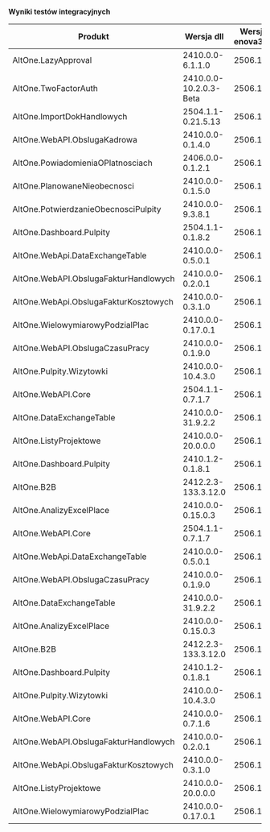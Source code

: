 **Wyniki testów integracyjnych**

| Produkt                               | Wersja dll             | Wersja enova365 | Data testu       | Status |
|---------------------------------------|------------------------|-----------------|------------------|--------|
| AltOne.LazyApproval                   | 2410.0.0-6.1.1.0       | 2506.1.3        | 05.09.2025 11:38 | ✅     |
| AltOne.TwoFactorAuth                  | 2410.0.0-10.2.0.3-Beta | 2506.1.3        | 04.09.2025 15:40 | ✅     |
| AltOne.ImportDokHandlowych            | 2504.1.1-0.21.5.13     | 2506.1.3        | 04.09.2025 14:08 | ✅     |
| AltOne.WebAPI.ObslugaKadrowa          | 2410.0.0-0.1.4.0       | 2506.1.3        | 04.09.2025 14:08 | ✅     |
| AltOne.PowiadomieniaOPlatnosciach     | 2406.0.0-0.1.2.1       | 2506.1.3        | 04.09.2025 14:05 | ✅     |
| AltOne.PlanowaneNieobecnosci          | 2410.0.0-0.1.5.0       | 2506.1.3        | 01.09.2025 16:20 | ✅     |
| AltOne.PotwierdzanieObecnosciPulpity  | 2410.0.0-9.3.8.1       | 2506.1.3        | 01.09.2025 16:20 | ✅     |
| AltOne.Dashboard.Pulpity              | 2504.1.1-0.1.8.2       | 2506.1.3        | 01.09.2025 15:30 | ✅     |
| AltOne.WebApi.DataExchangeTable       | 2410.0.0-0.5.0.1       | 2506.1.3        | 18.08.2025 21:16 | ✅     |
| AltOne.WebAPI.ObslugaFakturHandlowych | 2410.0.0-0.2.0.1       | 2506.1.3        | 18.08.2025 21:16 | ✅     |
| AltOne.WebApi.ObslugaFakturKosztowych | 2410.0.0-0.3.1.0       | 2506.1.3        | 18.08.2025 21:16 | ✅     |
| AltOne.WielowymiarowyPodzialPlac      | 2410.0.0-0.17.0.1      | 2506.1.3        | 18.08.2025 21:16 | ✅     |
| AltOne.WebAPI.ObslugaCzasuPracy       | 2410.0.0-0.1.9.0       | 2506.1.3        | 18.08.2025 21:16 | ✅     |
| AltOne.Pulpity.Wizytowki              | 2410.0.0-10.4.3.0      | 2506.1.3        | 18.08.2025 21:16 | ✅     |
| AltOne.WebAPI.Core                    | 2504.1.1-0.7.1.7       | 2506.1.3        | 18.08.2025 21:16 | ✅     |
| AltOne.DataExchangeTable              | 2410.0.0-31.9.2.2      | 2506.1.3        | 18.08.2025 21:16 | ✅     |
| AltOne.ListyProjektowe                | 2410.0.0-20.0.0.0      | 2506.1.3        | 18.08.2025 21:16 | ✅     |
| AltOne.Dashboard.Pulpity              | 2410.1.2-0.1.8.1       | 2506.1.3        | 18.08.2025 21:16 | ✅     |
| AltOne.B2B                            | 2412.2.3-133.3.12.0    | 2506.1.3        | 18.08.2025 21:16 | ✅     |
| AltOne.AnalizyExcelPlace              | 2410.0.0-0.15.0.3      | 2506.1.3        | 18.08.2025 21:16 | ✅     |
| AltOne.WebAPI.Core                    | 2504.1.1-0.7.1.7       | 2506.1.2        | 12.08.2025 17:24 | ✅     |
| AltOne.WebApi.DataExchangeTable       | 2410.0.0-0.5.0.1       | 2506.1.2        | 07.08.2025 21:04 | ✅     |
| AltOne.WebAPI.ObslugaCzasuPracy       | 2410.0.0-0.1.9.0       | 2506.1.2        | 06.08.2025 13:32 | ✅     |
| AltOne.DataExchangeTable              | 2410.0.0-31.9.2.2      | 2506.1.2        | 04.08.2025 23:31 | ✅     |
| AltOne.AnalizyExcelPlace              | 2410.0.0-0.15.0.3      | 2506.1.2        | 04.08.2025 23:09 | ✅     |
| AltOne.B2B                            | 2412.2.3-133.3.12.0    | 2506.1.2        | 04.08.2025 23:09 | ✅     |
| AltOne.Dashboard.Pulpity              | 2410.1.2-0.1.8.1       | 2506.1.2        | 04.08.2025 23:09 | ✅     |
| AltOne.Pulpity.Wizytowki              | 2410.0.0-10.4.3.0      | 2506.1.2        | 04.08.2025 23:09 | ✅     |
| AltOne.WebAPI.Core                    | 2410.0.0-0.7.1.6       | 2506.1.2        | 04.08.2025 23:09 | ✅     |
| AltOne.WebAPI.ObslugaFakturHandlowych | 2410.0.0-0.2.0.1       | 2506.1.2        | 04.08.2025 23:09 | ✅     |
| AltOne.WebApi.ObslugaFakturKosztowych | 2410.0.0-0.3.1.0       | 2506.1.2        | 04.08.2025 23:09 | ✅     |
| AltOne.ListyProjektowe                | 2410.0.0-20.0.0.0      | 2506.1.2        | 04.08.2025 23:09 | ✅     |
| AltOne.WielowymiarowyPodzialPlac      | 2410.0.0-0.17.0.1      | 2506.1.2        | 04.08.2025 23:09 | ✅     |

